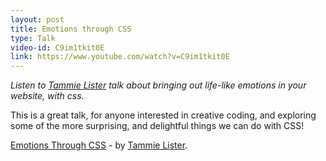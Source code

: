 ```yaml
---
layout: post
title: Emotions through CSS
type: Talk
video-id: C9im1tkit0E
link: https://www.youtube.com/watch?v=C9im1tkit0E
---
```


_Listen to [Tammie Lister](http://diaryofawebsite.com/) talk about bringing out life-like emotions in your website, with css._

This is a great talk, for anyone interested in creative coding, and exploring some of the more surprising, and delightful things we can do with CSS!

[Emotions Through CSS](https://www.youtube.com/watch?v=C9im1tkit0E) - by [Tammie Lister](http://diaryofawebsite.com/).